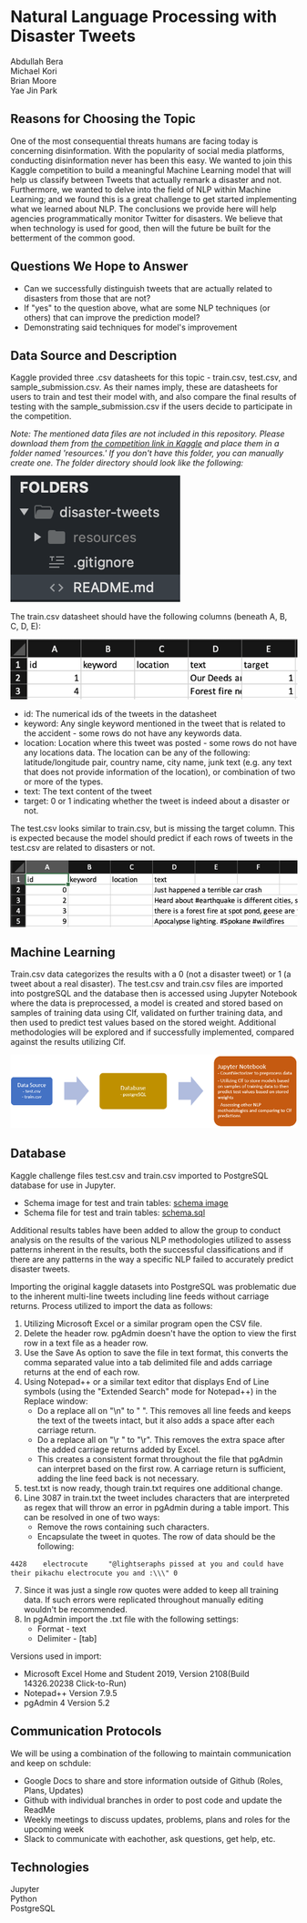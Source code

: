 # Natural Language Processing with Disaster Tweets
Abdullah Bera\
Michael Kori\
Brian Moore\
Yae Jin Park

## Reasons for Choosing the Topic

One of the most consequential threats humans are facing today is concerning disinformation. With the popularity of social media platforms, conducting disinformation never has been this easy. We wanted to join this Kaggle competition to build a meaningful Machine Learning model that will help us classify between Tweets that actually remark a disaster and not. Furthermore, we wanted to delve into the field of NLP within Machine Learning; and we found this is a great challenge to get started implementing what we learned about NLP. The conclusions we provide here will help agencies programmatically monitor Twitter for disasters. We believe that when technology is used for good, then will the future be built for the betterment of the common good.

## Questions We Hope to Answer

- Can we successfully distinguish tweets that are actually related to disasters from those that are not?
- If "yes" to the question above, what are some NLP techniques (or others) that can improve the prediction model?
- Demonstrating said techniques for model's improvement

## Data Source and Description

Kaggle provided three .csv datasheets for this topic - train.csv, test.csv, and sample_submission.csv. As their names imply, these are datasheets for users to train and test their model with, and also compare the final results of testing with the sample_submission.csv if the users decide to participate in the competition. 

*Note: The mentioned data files are not included in this repository. Please download them from [the competition link in Kaggle](https://www.kaggle.com/c/nlp-getting-started/data) and place them in a folder named 'resources.' If you don't have this folder, you can manually create one. The folder directory should look like the following:*

![directory](resources/images/directory.png)

The train.csv datasheet should have the following columns (beneath A, B, C, D, E):

![training](resources/images/training.png)

 - id: The numerical ids of the tweets in the datasheet
 - keyword: Any single keyword mentioned in the tweet that is related to the accident - some rows do not have any keywords data.
 - location: Location where this tweet was posted - some rows do not have any locations data. The location can be any of the following: latitude/longitude pair, country name, city name, junk text (e.g. any text that does not provide information of the location), or combination of two or more of the types.
 - text: The text content of the tweet 
 - target: 0 or 1 indicating whether the tweet is indeed about a disaster or not.

The test.csv looks similar to train.csv, but is missing the target column. This is expected because the model should predict if each rows of tweets in the test.csv are related to disasters or not.

![testing](resources/images/testing.png)

## Machine Learning

Train.csv data categorizes the results with a 0 (not a disaster tweet) or 1 (a tweet about a real disaster). The test.csv and train.csv files are imported into postgreSQL and the database then is accessed using Jupyter Notebook where the data is preprocessed, a model is created and stored based on samples of training data using Clf, validated on further training data, and then used to predict test values based on the stored weight. Additional methodologies will be explored and if successfully implemented, compared against the results utilizing Clf.

![Data Flow Mockup](resources/images/data_mockup.png)

## Database

Kaggle challenge files test.csv and train.csv imported to PostgreSQL database for use in Jupyter. 

 - Schema image for test and train tables: [schema image](resources/images/schema.png)
 - Schema file for test and train tables: [schema.sql](resources/schema.sql)

Additional results tables have been added to allow the group to conduct analysis on the results of the various 
NLP methodologies utilized to assess patterns inherent in the results, both the successful classifications 
and if there are any patterns in the way a specific NLP failed to accurately predict disaster tweets.

Importing the original kaggle datasets into PostgreSQL was problematic due to the inherent multi-line tweets including line feeds without carriage returns. Process utilized to import the data as follows:
1.  Utilizing Microsoft Excel or a similar program open the CSV file.
2.  Delete the header row. pgAdmin doesn't have the option to view the first row in a text file as a header row.
3.  Use the Save As option to save the file in text format, this converts the comma separated value into a tab delimited file and adds carriage returns at the end of each row.
4.  Using Notepad++ or a similar text editor that displays End of Line symbols (using the "Extended Search" mode for Notepad++) in the Replace window:
    - Do a replace all on "\n" to " ". This removes all line feeds and keeps the text of the tweets intact, but it also adds a space after each carriage return.
    - Do a replace all on "\r " to "\r". This removes the extra space after the added carriage returns added by Excel.
    - This creates a consistent format throughout the file that pgAdmin can interpret based on the first row. A carriage return is sufficient, adding the line feed back is not necessary.
5.  test.txt is now ready, though train.txt requires one additional change.
6.  Line 3087 in train.txt the tweet includes characters that are interpreted as regex that will throw an error in pgAdmin during a table import. This can be resolved in one of two ways:
    - Remove the rows containing such characters.
    - Encapsulate the tweet in quotes. The row of data should be the following:
```
4428	electrocute		"@lightseraphs pissed at you and could have their pikachu electrocute you and :\\\"	0
```
7.  Since it was just a single row quotes were added to keep all training data. If such errors were replicated throughout manually editing wouldn't be recommended.
8.  In pgAdmin import the .txt file with the following settings:
    - Format - text
    - Delimiter - [tab]

Versions used in import:
 - Microsoft Excel Home and Student 2019, Version 2108(Build 14326.20238 Click-to-Run)
 - Notepad++ Version 7.9.5
 - pgAdmin 4 Version 5.2

## Communication Protocols 

We will be using a combination of the following to maintain communication and keep on schdule:

* Google Docs to share and store information outside of Github (Roles, Plans, Updates) 
* Github with individual branches in order to post code and update the ReadMe
* Weekly meetings to discuss updates, problems, plans and roles for the upcoming week 
* Slack to communicate with eachother, ask questions, get help, etc. 

## Technologies
Jupyter\
Python\
PostgreSQL